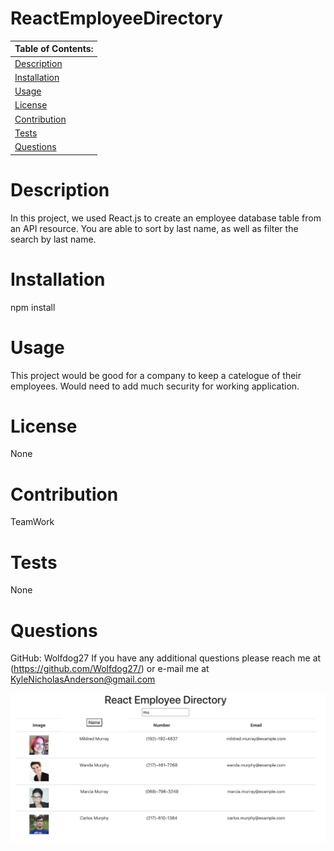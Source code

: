 # ReactEmployeeDirectory

Table of Contents: |
------------- |
[Description](#description)|
[Installation](#installation)|
[Usage](#usage)|
[License](#license)|
[Contribution](#contribution)|
[Tests](#tests)|
[Questions](#questions)|

# Description
In this project, we used React.js to create an employee database table from an API resource.  You are able to sort by last name, as well as filter the search by last name.

# Installation
npm install

# Usage
This project would be good for a company to keep a catelogue of their employees.  Would need to add much security for working application.

# License
None

# Contribution
TeamWork

# Tests
None

# Questions
GitHub: Wolfdog27
If you have any additional questions please reach me at (https://github.com/Wolfdog27/) or e-mail me at KyleNicholasAnderson@gmail.com

![Screenshot](screenshot.png)